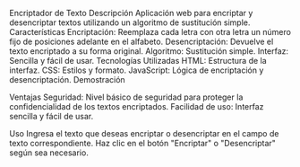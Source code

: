 Encriptador de Texto
Descripción Aplicación web para encriptar y desencriptar textos utilizando un algoritmo de sustitución simple.
Características
Encriptación: Reemplaza cada letra con otra letra un número fijo de posiciones adelante en el alfabeto. Desencriptación: Devuelve el texto encriptado a su forma original.
Algoritmo: Sustitución simple.
Interfaz: Sencilla y fácil de usar.
Tecnologías Utilizadas
HTML: Estructura de la interfaz.
CSS: Estilos y formato.
JavaScript: Lógica de encriptación y desencriptación.
Demostración

Ventajas
Seguridad: Nivel básico de seguridad para proteger la confidencialidad de los textos encriptados. Facilidad de uso: Interfaz sencilla y fácil de usar.

Uso
Ingresa el texto que deseas encriptar o desencriptar en el campo de texto correspondiente. Haz clic en el botón "Encriptar" o "Desencriptar" según sea necesario.